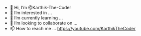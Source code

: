 - 👋 Hi, I’m @Karthik-The-Coder
- 👀 I’m interested in ...
- 🌱 I’m currently learning ...
- 💞️ I’m looking to collaborate on ...
- 📫 How to reach me ...
https://youtube.com/KarthikTheCoder

